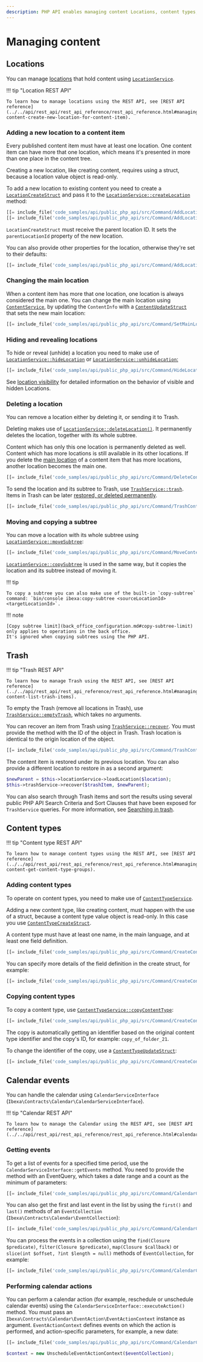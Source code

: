 ```yaml
---
description: PHP API enables managing content Locations, content types, content in Trash, and Calendar events.
---
```


# Managing content

## Locations

You can manage [locations](locations.md) that hold content using [`LocationService`](../../api/php_api/php_api_reference/classes/Ibexa-Contracts-Core-Repository-LocationService.html).

!!! tip "Location REST API"

    To learn how to manage locations using the REST API, see [REST API reference](../../api/rest_api/rest_api_reference/rest_api_reference.html#managing-content-create-new-location-for-content-item).

### Adding a new location to a content item

Every published content item must have at least one location.
One content item can have more that one location, which means it's presented in more than one place in the content tree.

Creating a new location, like creating content, requires using a struct, because a location value object is read-only.

To add a new location to existing content you need to create a [`LocationCreateStruct`](../../api/php_api/php_api_reference/classes/Ibexa-Contracts-Core-Repository-Values-Content-LocationCreateStruct.html) and pass it to the [`LocationService::createLocation`](../../api/php_api/php_api_reference/classes/Ibexa-Contracts-Core-Repository-LocationService.html#method_createLocation) method:

``` php
[[= include_file('code_samples/api/public_php_api/src/Command/AddLocationToContentCommand.php', 50, 51) =]]
[[= include_file('code_samples/api/public_php_api/src/Command/AddLocationToContentCommand.php', 55, 57) =]]
```

`LocationCreateStruct` must receive the parent location ID.
It sets the `parentLocationId` property of the new location.

You can also provide other properties for the location, otherwise they're set to their defaults:

``` php
[[= include_file('code_samples/api/public_php_api/src/Command/AddLocationToContentCommand.php', 52, 54) =]]
```

### Changing the main location

When a content item has more that one location, one location is always considered the main one.
You can change the main location using [`ContentService`](../../api/php_api/php_api_reference/classes/Ibexa-Contracts-Core-Repository-ContentService.html), by updating the `ContentInfo` with a [`ContentUpdateStruct`](../../api/php_api/php_api_reference/classes/Ibexa-Contracts-Core-Repository-Values-Content-ContentUpdateStruct.html) that sets the new main location:

``` php
[[= include_file('code_samples/api/public_php_api/src/Command/SetMainLocationCommand.php', 48, 52) =]]
```

### Hiding and revealing locations

To hide or reveal (unhide) a location you need to make use of [`LocationService::hideLocation`](../../api/php_api/php_api_reference/classes/Ibexa-Contracts-Core-Repository-LocationService.html#method_hideLocation) or [`LocationService::unhideLocation`:](../../api/php_api/php_api_reference/classes/Ibexa-Contracts-Core-Repository-LocationService.html#method_unhideLocation)

``` php
[[= include_file('code_samples/api/public_php_api/src/Command/HideLocationCommand.php', 46, 47) =]][[= include_file('code_samples/api/public_php_api/src/Command/HideLocationCommand.php', 49, 50) =]]
```

See [location visibility](locations.md#location-visibility) for detailed information on the behavior of visible and hidden Locations.

### Deleting a location

You can remove a location either by deleting it, or sending it to Trash.

Deleting makes use of [`LocationService::deleteLocation()`](../../api/php_api/php_api_reference/classes/Ibexa-Contracts-Core-Repository-LocationService.html#method_deleteLocation).
It permanently deletes the location, together with its whole subtree.

Content which has only this one location is permanently deleted as well.
Content which has more locations is still available in its other locations.
If you delete the [main location](#changing-the-main-location) of a content item that has more locations, another location becomes the main one.

``` php
[[= include_file('code_samples/api/public_php_api/src/Command/DeleteContentCommand.php', 44, 45) =]]
```

To send the location and its subtree to Trash, use [`TrashService::trash`](../../api/php_api/php_api_reference/classes/Ibexa-Contracts-Core-Repository-TrashService.html#).
Items in Trash can be later [restored, or deleted permanently](#trash).

``` php
[[= include_file('code_samples/api/public_php_api/src/Command/TrashContentCommand.php', 54, 55) =]]
```

### Moving and copying a subtree

You can move a location with its whole subtree using [`LocationService::moveSubtree`](../../api/php_api/php_api_reference/classes/Ibexa-Contracts-Core-Repository-LocationService.html#method_moveSubtree):

``` php
[[= include_file('code_samples/api/public_php_api/src/Command/MoveContentCommand.php', 46, 49) =]]
```

[`LocationService::copySubtree`](../../api/php_api/php_api_reference/classes/Ibexa-Contracts-Core-Repository-LocationService.html#method_copySubtree) is used in the same way, but it copies the location and its subtree instead of moving it.

!!! tip

    To copy a subtree you can also make use of the built-in `copy-subtree` command: `bin/console ibexa:copy-subtree <sourceLocationId> <targetLocationId>`.

!!! note

    [Copy subtree limit](back_office_configuration.md#copy-subtree-limit) only applies to operations in the back office.
    It's ignored when copying subtrees using the PHP API.

## Trash

!!! tip "Trash REST API"

    To learn how to manage Trash using the REST API, see [REST API reference](../../api/rest_api/rest_api_reference/rest_api_reference.html#managing-content-list-trash-items).

To empty the Trash (remove all locations in Trash), use [`TrashService::emptyTrash`](../../api/php_api/php_api_reference/classes/Ibexa-Contracts-Core-Repository-TrashService.html#method_emptyTrash), which takes no arguments.

You can recover an item from Trash using [`TrashService::recover`](../../api/php_api/php_api_reference/classes/Ibexa-Contracts-Core-Repository-TrashService.html#method_recover).
You must provide the method with the ID of the object in Trash.
Trash location is identical to the origin location of the object.

``` php
[[= include_file('code_samples/api/public_php_api/src/Command/TrashContentCommand.php', 64, 65) =]]
```

The content item is restored under its previous location.
You can also provide a different location to restore in as a second argument:

``` php
$newParent = $this->locationService->loadLocation($location);
$this->trashService->recover($trashItem, $newParent);
```

You can also search through Trash items and sort the results using several public PHP API Search Criteria and Sort Clauses that have been exposed for `TrashService` queries.
For more information, see [Searching in trash](search_api.md#searching-in-trash).

## Content types

!!! tip "Content type REST API"

    To learn how to manage content types using the REST API, see [REST API reference](../../api/rest_api/rest_api_reference/rest_api_reference.html#managing-content-get-content-type-groups).

### Adding content types

To operate on content types, you need to make use of [`ContentTypeService`](../../api/php_api/php_api_reference/classes/Ibexa-Contracts-Core-Repository-ContentTypeService.html).

Adding a new content type, like creating content, must happen with the use of a struct, because a content type value object is read-only.
In this case you use [`ContentTypeCreateStruct`](../../api/php_api/php_api_reference/classes/Ibexa-Contracts-Core-Repository-Values-ContentType-ContentTypeCreateStruct.html).

A content type must have at least one name, in the main language, and at least one field definition.

``` php
[[= include_file('code_samples/api/public_php_api/src/Command/CreateContentTypeCommand.php', 59, 69) =]][[= include_file('code_samples/api/public_php_api/src/Command/CreateContentTypeCommand.php', 76, 85) =]]
```

You can specify more details of the field definition in the create struct, for example:

``` php
[[= include_file('code_samples/api/public_php_api/src/Command/CreateContentTypeCommand.php', 67, 77) =]]
```

### Copying content types

To copy a content type, use [`ContentTypeService::copyContentType`](../../api/php_api/php_api_reference/classes/Ibexa-Contracts-Core-Repository-ContentTypeService.html#method_copyContentType):

``` php
[[= include_file('code_samples/api/public_php_api/src/Command/CreateContentTypeCommand.php', 89, 90) =]]
```

The copy is automatically getting an identifier based on the original content type identifier and the copy's ID, for example: `copy_of_folder_21`.

To change the identifier of the copy, use a [`ContentTypeUpdateStruct`](../../api/php_api/php_api_reference/classes/Ibexa-Contracts-Core-Repository-Values-ContentType-ContentTypeUpdateStruct.html):

``` php
[[= include_file('code_samples/api/public_php_api/src/Command/CreateContentTypeCommand.php', 90, 96) =]]
```

## Calendar events

You can handle the calendar using `CalendarServiceInterface` (`Ibexa\Contracts\Calendar\CalendarServiceInterface`).

!!! tip "Calendar REST API"

    To learn how to manage the Calendar using the REST API, see [REST API reference](../../api/rest_api/rest_api_reference/rest_api_reference.html#calendar).

### Getting events

To get a list of events for a specified time period, use the `CalendarServiceInterface::getEvents` method.
You need to provide the method with an EventQuery, which takes a date range and a count as the minimum of parameters:

``` php
[[= include_file('code_samples/api/public_php_api/src/Command/CalendarCommand.php', 39, 50) =]]
```

You can also get the first and last event in the list by using the `first()` and `last()` methods of an `EventCollection` (`Ibexa\Contracts\Calendar\EventCollection`):

``` php
[[= include_file('code_samples/api/public_php_api/src/Command/CalendarCommand.php', 51, 53) =]]
```

You can process the events in a collection using the `find(Closure $predicate)`, `filter(Closure $predicate)`, `map(Closure $callback)` or `slice(int $offset, ?int $length = null)` methods of `EventCollection`, for example:

``` php
[[= include_file('code_samples/api/public_php_api/src/Command/CalendarCommand.php', 54, 57) =]]
```

### Performing calendar actions

You can perform a calendar action (for example, reschedule or unschedule calendar events) using the `CalendarServiceInterface::executeAction()` method.
You must pass an `Ibexa\Contracts\Calendar\EventAction\EventActionContext` instance as argument.
`EventActionContext` defines events on which the action is performed, and action-specific parameters, for example, a new date:

``` php
[[= include_file('code_samples/api/public_php_api/src/Command/CalendarCommand.php', 59, 61) =]]
```

``` php
$context = new UnscheduleEventActionContext($eventCollection);
```
